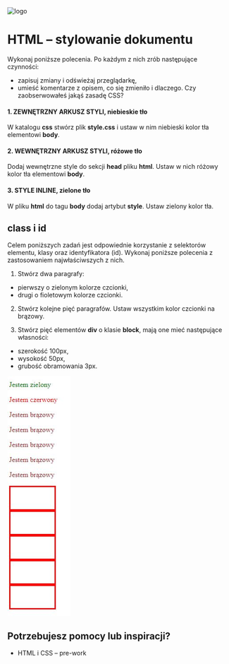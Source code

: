 <img alt="logo" src="http://coderslab.pl/svg/logo-coderslab.svg" width="400">

# HTML &ndash; stylowanie dokumentu

  Wykonaj poniższe polecenia. Po każdym z nich zrób następujące czynności:
  * zapisuj zmiany i odświeżaj przeglądarkę,
  * umieść komentarze z opisem, co się zmieniło i dlaczego. Czy zaobserwowałeś jakąś zasadę CSS?

#### 1. ZEWNĘTRZNY ARKUSZ STYLI, niebieskie tło
  W katalogu **css** stwórz plik **style.css** i ustaw w nim niebieski kolor tła elementowi **body**.

#### 2. WEWNĘTRZNY ARKUSZ STYLI, różowe tło
Dodaj wewnętrzne style do sekcji **head** pliku **html**. Ustaw w nich różowy kolor tła elementowi **body**.

#### 3. STYLE INLINE, zielone tło
W pliku **html** do tagu **body** dodaj artybut **style**. Ustaw zielony kolor tła.



## class i id

Celem poniższych zadań jest odpowiednie korzystanie z selektorów elementu, klasy oraz identyfikatora (id). Wykonaj poniższe polecenia z zastosowaniem najwłaściwszych z nich.

1. Stwórz dwa paragrafy:
  * pierwszy o zielonym kolorze czcionki,
  * drugi o fioletowym kolorze czcionki.

2. Stwórz kolejne pięć paragrafów. Ustaw wszystkim kolor czcionki na brązowy.

3. Stwórz pięć elementów **div** o klasie **block**, mają one mieć następujące własności:
  * szerokość 100px,
  * wysokość   50px,
  * grubość obramowania 3px.

  ![screen](images/screen.png)


## Potrzebujesz pomocy lub inspiracji?
* HTML i CSS &ndash; pre-work
